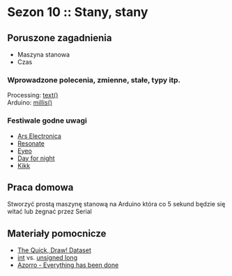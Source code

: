 # Sezon 10 :: Stany, stany

## Poruszone zagadnienia
- Maszyna stanowa
- Czas

### Wprowadzone polecenia, zmienne, stałe, typy itp.
Processing: [text()](file:///Applications/Processing.app/Contents/Java/modes/java/reference/text_.html)  
Arduino: [millis()](file:///Applications/Arduino.app/Contents/Java/reference/www.arduino.cc/en/Reference/Millis.html)

### Festiwale godne uwagi
- [Ars Electronica](https://www.aec.at/festival/en)
- [Resonate](http://resonate.io)
- [Eyeo](http://eyeofestival.com)
- [Day for night](https://dayfornight.io)
- [Kikk](https://www.kikk.be)


## Praca domowa
Stworzyć prostą maszynę stanową na Arduino która co 5 sekund będzie się witać lub żegnać przez Serial

## Materiały pomocnicze
- [The Quick, Draw! Dataset](https://github.com/googlecreativelab/quickdraw-dataset)
- [int](https://www.arduino.cc/reference/en/language/variables/data-types/int/) vs. [unsigned long](https://www.arduino.cc/reference/en/language/variables/data-types/unsignedlong/)
- [Azorro - Everything has been done](https://www.youtube.com/watch?v=LDssDK41UYw)
